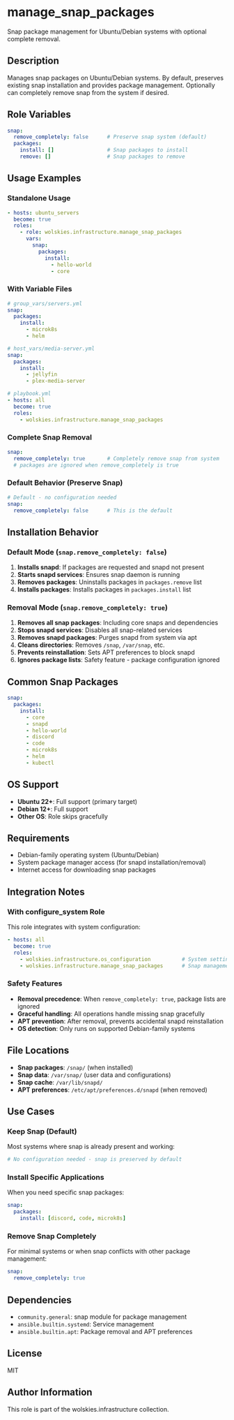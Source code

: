 # manage_snap_packages

Snap package management for Ubuntu/Debian systems with optional complete removal.

## Description

Manages snap packages on Ubuntu/Debian systems. By default, preserves existing snap installation and provides package management. Optionally can completely remove snap from the system if desired.

## Role Variables

```yaml
snap:
  remove_completely: false      # Preserve snap system (default)
  packages:
    install: []                 # Snap packages to install
    remove: []                  # Snap packages to remove
```

## Usage Examples

### Standalone Usage

```yaml
- hosts: ubuntu_servers
  become: true
  roles:
    - role: wolskies.infrastructure.manage_snap_packages
      vars:
        snap:
          packages:
            install:
              - hello-world
              - core
```

### With Variable Files

```yaml
# group_vars/servers.yml
snap:
  packages:
    install:
      - microk8s
      - helm

# host_vars/media-server.yml
snap:
  packages:
    install:
      - jellyfin
      - plex-media-server

# playbook.yml
- hosts: all
  become: true
  roles:
    - wolskies.infrastructure.manage_snap_packages
```

### Complete Snap Removal

```yaml
snap:
  remove_completely: true       # Completely remove snap from system
  # packages are ignored when remove_completely is true
```

### Default Behavior (Preserve Snap)

```yaml
# Default - no configuration needed
snap:
  remove_completely: false      # This is the default
```

## Installation Behavior

### Default Mode (`snap.remove_completely: false`)
1. **Installs snapd**: If packages are requested and snapd not present
2. **Starts snapd services**: Ensures snap daemon is running
3. **Removes packages**: Uninstalls packages in `packages.remove` list
4. **Installs packages**: Installs packages in `packages.install` list

### Removal Mode (`snap.remove_completely: true`)
1. **Removes all snap packages**: Including core snaps and dependencies
2. **Stops snapd services**: Disables all snap-related services
3. **Removes snapd packages**: Purges snapd from system via apt
4. **Cleans directories**: Removes `/snap`, `/var/snap`, etc.
5. **Prevents reinstallation**: Sets APT preferences to block snapd
6. **Ignores package lists**: Safety feature - package configuration ignored

## Common Snap Packages

```yaml
snap:
  packages:
    install:
      - core
      - snapd
      - hello-world
      - discord
      - code
      - microk8s
      - helm
      - kubectl
```

## OS Support

- **Ubuntu 22+**: Full support (primary target)
- **Debian 12+**: Full support
- **Other OS**: Role skips gracefully

## Requirements

- Debian-family operating system (Ubuntu/Debian)
- System package manager access (for snapd installation/removal)
- Internet access for downloading snap packages

## Integration Notes

### With configure_system Role
This role integrates with system configuration:

```yaml
- hosts: all
  become: true
  roles:
    - wolskies.infrastructure.os_configuration          # System settings
    - wolskies.infrastructure.manage_snap_packages      # Snap management
```

### Safety Features
- **Removal precedence**: When `remove_completely: true`, package lists are ignored
- **Graceful handling**: All operations handle missing snap gracefully
- **APT prevention**: After removal, prevents accidental snapd reinstallation
- **OS detection**: Only runs on supported Debian-family systems

## File Locations

- **Snap packages**: `/snap/` (when installed)
- **Snap data**: `/var/snap/` (user data and configurations)
- **Snap cache**: `/var/lib/snapd/`
- **APT preferences**: `/etc/apt/preferences.d/snapd` (when removed)

## Use Cases

### Keep Snap (Default)
Most systems where snap is already present and working:
```yaml
# No configuration needed - snap is preserved by default
```

### Install Specific Applications
When you need specific snap packages:
```yaml
snap:
  packages:
    install: [discord, code, microk8s]
```

### Remove Snap Completely
For minimal systems or when snap conflicts with other package management:
```yaml
snap:
  remove_completely: true
```

## Dependencies

- `community.general`: snap module for package management
- `ansible.builtin.systemd`: Service management
- `ansible.builtin.apt`: Package removal and APT preferences

## License

MIT

## Author Information

This role is part of the wolskies.infrastructure collection.
